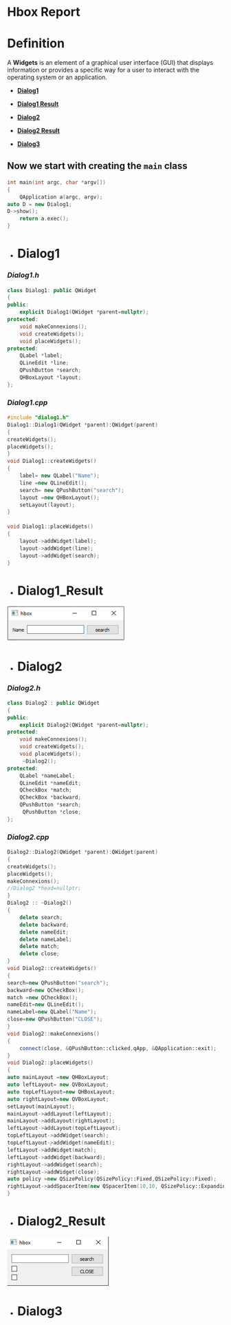 # Hbox Report

# Definition
A **Widgets** is an element of a graphical user interface (GUI) that displays information or provides a specific way for a user to interact with the operating system or an application.

 -  [**Dialog1**](#dialog1)
 
 -  [**Dialog1 Result**](#dialog1_result)
 
 -  [**Dialog2**](#dialog2)

-  [**Dialog2 Result**](#dialog2_result)

 -  [**Dialog3**](#dialog3)
  
## Now we start with creating the **`main`** class 
```c++
int main(int argc, char *argv[])
{
    QApplication a(argc, argv);
auto D = new Dialog1;
D->show();
    return a.exec();
}
```
- #  Dialog1

###  _**Dialog1.h**_

```c++
class Dialog1: public QWidget
{
public:
    explicit Dialog1(QWidget *parent=nullptr);
protected:
    void makeConnexions();
    void createWidgets();
    void placeWidgets();
protected:
    QLabel *label;
    QLineEdit *line;
    QPushButton *search;
    QHBoxLayout *layout;
};
```
###  _**Dialog1.cpp**_

```c++
#include "dialog1.h"
Dialog1::Dialog1(QWidget *parent):QWidget(parent)
{
createWidgets();
placeWidgets();
}
void Dialog1::createWidgets()
{
    label= new QLabel("Name");
    line =new QLineEdit();
    search= new QPushButton("search");
    layout =new QHBoxLayout();
    setLayout(layout);
}

void Dialog1::placeWidgets()
{
    layout->addWidget(label);
    layout->addWidget(line);
    layout->addWidget(search);
}

```
- # Dialog1_Result
![Image](image_2021-11-04_105237.png)

- #  Dialog2

### _**Dialog2.h**_

```c++
class Dialog2 : public QWidget
{
public:
    explicit Dialog2(QWidget *parent=nullptr);
protected:
    void makeConnexions();
    void createWidgets();
    void placeWidgets();
     ~Dialog2();
protected:
    QLabel *nameLabel;
    QLineEdit *nameEdit;
    QCheckBox *match;
    QCheckBox *backward;
    QPushButton *search;
     QPushButton *close;
};
```
### _**Dialog2.cpp**_
```c++
Dialog2::Dialog2(QWidget *parent):QWidget(parent)
{
createWidgets();
placeWidgets();
makeConnexions();
//Dialog2 *head=nullptr;
}
Dialog2 :: ~Dialog2()
{
    delete search;
    delete backward;
    delete nameEdit;
    delete nameLabel;
    delete match;
    delete close;
}
void Dialog2::createWidgets()
{
search=new QPushButton("search");
backward=new QCheckBox();
match =new QCheckBox();
nameEdit=new QLineEdit();
nameLabel=new QLabel("Name");
close=new QPushButton("CLOSE");
}
void Dialog2::makeConnexions()
{
    connect(close, &QPushButton::clicked,qApp, &QApplication::exit);
}
void Dialog2::placeWidgets()
{
auto mainLayout =new QHBoxLayout;
auto leftLayout= new QVBoxLayout;
auto topLeftLayout=new QHBoxLayout;
auto rightLayout=new QVBoxLayout;
setLayout(mainLayout);
mainLayout->addLayout(leftLayout);
mainLayout->addLayout(rightLayout);
leftLayout->addLayout(topLeftLayout);
topLeftLayout->addWidget(search);
topLeftLayout->addWidget(nameEdit);
leftLayout->addWidget(match);
leftLayout->addWidget(backward);
rightLayout->addWidget(search);
rightLayout->addWidget(close);
auto policy =new QSizePolicy(QSizePolicy::Fixed,QSizePolicy::Fixed);
rightLayout->addSpacerItem(new QSpacerItem(10,10, QSizePolicy::Expanding));
}
```
- # Dialog2_Result

![Image](image_2021-11-05_002823.png)

- #  Dialog3





